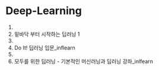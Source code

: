 # Deep-Learning

01. 
02. 밑바닥 부터 시작하는 딥러닝 1
04. 
05. Do It! 딥러닝 입문_inflearn
06. 
07. 모두를 위한 딥러닝 - 기본적인 머신러닝과 딥러닝 강좌_inlfearn
